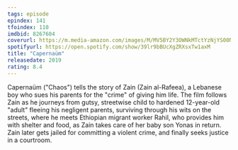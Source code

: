 ```yaml
---
tags: episode
epindex: 141
tfoindex: 110
imdbid: 8267604
coverurl: https://m.media-amazon.com/images/M/MV5BY2Y3OWNkMTctYzNjYS00NWVkLTg4OWEtY2YxN2I3NDhlYzE0XkEyXkFqcGdeQXVyMTI3ODAyMzE2._V1_SY300_CR2,0,202,300_.jpg
spotifyurl: https://open.spotify.com/show/39lr9bBUcXgZRXsxTw1axM
title: "Capernaüm"
releasedate: 2019
rating: 8.4
---
```


Capernaüm ("Chaos") tells the story of Zain (Zain al-Rafeea), a Lebanese boy who sues his parents for the "crime" of giving him life. The film follows Zain as he journeys from gutsy, streetwise child to hardened 12-year-old "adult" fleeing his negligent parents, surviving through his wits on the streets, where he meets Ethiopian migrant worker Rahil, who provides him with shelter and food, as Zain takes care of her baby son Yonas in return. Zain later gets jailed for committing a violent crime, and finally seeks justice in a courtroom.